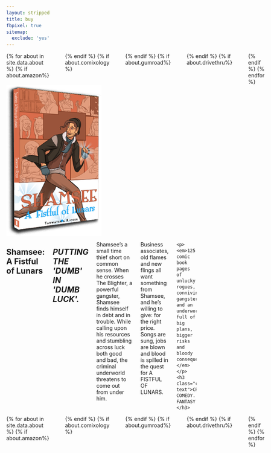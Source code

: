```yaml
---
layout: stripped
title: buy
fbpixel: true
sitemap:
  exclude: 'yes'
---
```


<article class="row white">
  <div class="small-12 columns center-text">
        {% for about in site.data.about %}
	{% if about.amazon%}
	  <a href="{{ about.amazon }}"><span class="icon-amazon sales amazon"></span></a>
	{% endif %}
	{% if about.comixology %}
	  <a href="{{ about.comixology }}"><span class="icon-comixology sales comixology"></span></a>
	{% endif %}
		{% if about.gumroad%}
	  <a href="{{ about.gumroad }}"><span class="icon-gumroad sales gumroad"></span></a>
	{% endif %}
	{% if about.drivethru%}
	  <a href="{{ about.drivethru }}"><span class="icon-drivethru sales drivethru hide-for-small"></span></a>
	{% endif %}
      {% endfor %}
  </div>
  <div class="small-12 medium-4 columns center-text">
    <img src="/images/affl-3d.png">
  </div>
  <div class="small-12 medium-8 columns">
    <h1 class="center-text">Shamsee: A Fistful of Lunars</h1>
    <h2 class="center-text"><em>PUTTING THE 'DUMB' IN 'DUMB LUCK'.</em></h2>
    <p>Shamsee’s a small time thief short on common sense. When he crosses The Blighter, a powerful gangster, Shamsee finds himself in debt and in trouble. While calling upon his resources and stumbling across luck both good and bad, the criminal underworld threatens to come out from under him.</p>
    <p>Business associates, old flames and new flings all want something from Shamsee, and he’s willing to give: for the right price. Songs are sung, jobs are blown and blood is spilled in the quest for A FISTFUL OF LUNARS.</p>
    
    <p><em>125 comic book pages of unlucky rogues, conniving gangsters and an underworld full of big plans, bigger risks and bloody consequences.</em></p>
    <h3 class="center-text">CRIME. COMEDY. FANTASY.</h3>
  </div>
  <div class="small-12 columns center-text">
        {% for about in site.data.about %}
	{% if about.amazon%}
	  <a href="{{ about.amazon }}"><span class="icon-amazon sales amazon"></span></a>
	{% endif %}
	{% if about.comixology %}
	  <a href="{{ about.comixology }}"><span class="icon-comixology sales comixology"></span></a>
	{% endif %}
		{% if about.gumroad%}
	  <a href="{{ about.gumroad }}"><span class="icon-gumroad sales gumroad"></span></a>
	{% endif %}
	{% if about.drivethru%}
	  <a href="{{ about.drivethru }}"><span class="icon-drivethru sales drivethru hide-for-small"></span></a>
	{% endif %}
      {% endfor %}
  </div>
</article>
